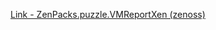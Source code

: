 [Link - ZenPacks.puzzle.VMReportXen (zenoss)](https://github.com/zenoss/ZenPacks.puzzle.VMReportXen)
